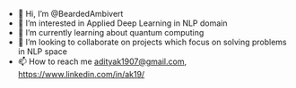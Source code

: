 - 👋 Hi, I’m @BeardedAmbivert
- 👀 I’m interested in Applied Deep Learning in NLP domain
- 🌱 I’m currently learning about quantum computing
- 💞️ I’m looking to collaborate on projects which focus on solving problems in NLP space
- 📫 How to reach me adityak1907@gmail.com, https://www.linkedin.com/in/ak19/

<!---
BeardedAmbivert/BeardedAmbivert is a ✨ special ✨ repository because its `README.md` (this file) appears on your GitHub profile.
You can click the Preview link to take a look at your changes.
--->
